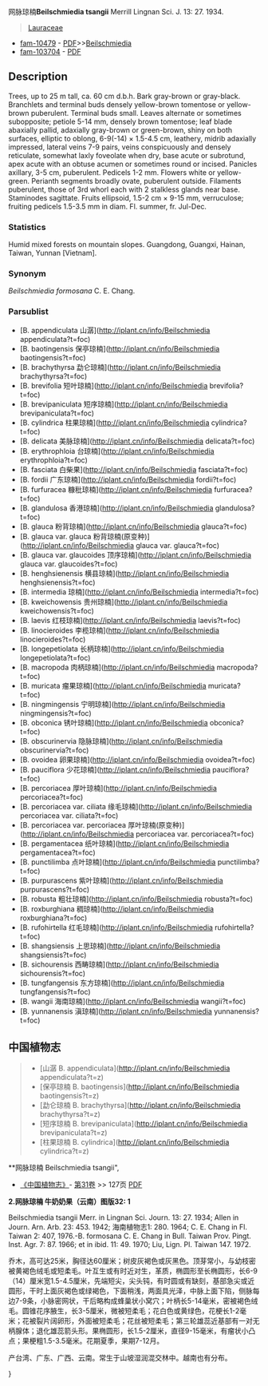 网脉琼楠**Beilschmiedia tsangii** Merrill Lingnan Sci. J. 13: 27. 1934.

> [Lauraceae](http://iplant.cn/info/Lauraceae?t=foc)
* [fam-10479](http://www.iplant.cn/foc/fam/10479) - [PDF](http://www.iplant.cn/foc/pdf/Lauraceae.pdf)>>[Beilschmiedia](http://iplant.cn/info/Beilschmiedia?t=foc)
* [fam-103704](http://www.iplant.cn/foc/fam/103704) - [PDF](http://www.iplant.cn/foc/pdf/Beilschmiedia.pdf)

## Description

Trees, up to 25 m tall, ca. 60 cm d.b.h. Bark gray-brown or gray-black. Branchlets and terminal buds densely yellow-brown tomentose or yellow-brown puberulent. Terminal buds small. Leaves alternate or sometimes subopposite; petiole 5-14 mm, densely brown tomentose; leaf blade abaxially pallid, adaxially gray-brown or green-brown, shiny on both surfaces, elliptic to oblong, 6-9(-14) × 1.5-4.5 cm, leathery, midrib adaxially impressed, lateral veins 7-9 pairs, veins conspicuously and densely reticulate, somewhat laxly foveolate when dry, base acute or subrotund, apex acute with an obtuse acumen or sometimes round or incised. Panicles axillary, 3-5 cm, puberulent. Pedicels 1-2 mm. Flowers white or yellow-green. Perianth segments broadly ovate, puberulent outside. Filaments puberulent, those of 3rd whorl each with 2 stalkless glands near base. Staminodes sagittate. Fruits ellipsoid, 1.5-2 cm × 9-15 mm, verruculose; fruiting pedicels 1.5-3.5 mm in diam. Fl. summer, fr. Jul-Dec.

### Statistics
Humid mixed forests on mountain slopes. Guangdong, Guangxi, Hainan, Taiwan, Yunnan [Vietnam].

### Synonym
*Beilschmiedia formosana* C. E. Chang.

### Parsublist

* [B.  appendiculata  山潺](http://iplant.cn/info/Beilschmiedia appendiculata?t=foc)
* [B.  baotingensis  保亭琼楠](http://iplant.cn/info/Beilschmiedia baotingensis?t=foc)
* [B.  brachythyrsa  勐仑琼楠](http://iplant.cn/info/Beilschmiedia brachythyrsa?t=foc)
* [B.  brevifolia  短叶琼楠](http://iplant.cn/info/Beilschmiedia brevifolia?t=foc)
* [B.  brevipaniculata  短序琼楠](http://iplant.cn/info/Beilschmiedia brevipaniculata?t=foc)
* [B.  cylindrica  柱果琼楠](http://iplant.cn/info/Beilschmiedia cylindrica?t=foc)
* [B.  delicata  美脉琼楠](http://iplant.cn/info/Beilschmiedia delicata?t=foc)
* [B.  erythrophloia  台琼楠](http://iplant.cn/info/Beilschmiedia erythrophloia?t=foc)
* [B.  fasciata  白柴果](http://iplant.cn/info/Beilschmiedia fasciata?t=foc)
* [B.  fordii  广东琼楠](http://iplant.cn/info/Beilschmiedia fordii?t=foc)
* [B.  furfuracea  糠秕琼楠](http://iplant.cn/info/Beilschmiedia furfuracea?t=foc)
* [B.  glandulosa  香港琼楠](http://iplant.cn/info/Beilschmiedia glandulosa?t=foc)
* [B.  glauca  粉背琼楠](http://iplant.cn/info/Beilschmiedia glauca?t=foc)
* [B.  glauca var. glauca  粉背琼楠(原变种)](http://iplant.cn/info/Beilschmiedia glauca var. glauca?t=foc)
* [B.  glauca var. glaucoides  顶序琼楠](http://iplant.cn/info/Beilschmiedia glauca var. glaucoides?t=foc)
* [B.  henghsienensis  横县琼楠](http://iplant.cn/info/Beilschmiedia henghsienensis?t=foc)
* [B.  intermedia  琼楠](http://iplant.cn/info/Beilschmiedia intermedia?t=foc)
* [B.  kweichowensis  贵州琼楠](http://iplant.cn/info/Beilschmiedia kweichowensis?t=foc)
* [B.  laevis  红枝琼楠](http://iplant.cn/info/Beilschmiedia laevis?t=foc)
* [B.  linocieroides  李榄琼楠](http://iplant.cn/info/Beilschmiedia linocieroides?t=foc)
* [B.  longepetiolata  长柄琼楠](http://iplant.cn/info/Beilschmiedia longepetiolata?t=foc)
* [B.  macropoda  肉柄琼楠](http://iplant.cn/info/Beilschmiedia macropoda?t=foc)
* [B.  muricata  瘤果琼楠](http://iplant.cn/info/Beilschmiedia muricata?t=foc)
* [B.  ningmingensis  宁明琼楠](http://iplant.cn/info/Beilschmiedia ningmingensis?t=foc)
* [B.  obconica  锈叶琼楠](http://iplant.cn/info/Beilschmiedia obconica?t=foc)
* [B.  obscurinervia  隐脉琼楠](http://iplant.cn/info/Beilschmiedia obscurinervia?t=foc)
* [B.  ovoidea  卵果琼楠](http://iplant.cn/info/Beilschmiedia ovoidea?t=foc)
* [B.  pauciflora  少花琼楠](http://iplant.cn/info/Beilschmiedia pauciflora?t=foc)
* [B.  percoriacea  厚叶琼楠](http://iplant.cn/info/Beilschmiedia percoriacea?t=foc)
* [B.  percoriacea var. ciliata  缘毛琼楠](http://iplant.cn/info/Beilschmiedia percoriacea var. ciliata?t=foc)
* [B.  percoriacea var. percoriacea  厚叶琼楠(原变种)](http://iplant.cn/info/Beilschmiedia percoriacea var. percoriacea?t=foc)
* [B.  pergamentacea  纸叶琼楠](http://iplant.cn/info/Beilschmiedia pergamentacea?t=foc)
* [B.  punctilimba  点叶琼楠](http://iplant.cn/info/Beilschmiedia punctilimba?t=foc)
* [B.  purpurascens  紫叶琼楠](http://iplant.cn/info/Beilschmiedia purpurascens?t=foc)
* [B.  robusta  粗壮琼楠](http://iplant.cn/info/Beilschmiedia robusta?t=foc)
* [B.  roxburghiana  稠琼楠](http://iplant.cn/info/Beilschmiedia roxburghiana?t=foc)
* [B.  rufohirtella  红毛琼楠](http://iplant.cn/info/Beilschmiedia rufohirtella?t=foc)
* [B.  shangsiensis  上思琼楠](http://iplant.cn/info/Beilschmiedia shangsiensis?t=foc)
* [B.  sichourensis  西畴琼楠](http://iplant.cn/info/Beilschmiedia sichourensis?t=foc)
* [B.  tungfangensis  东方琼楠](http://iplant.cn/info/Beilschmiedia tungfangensis?t=foc)
* [B.  wangii  海南琼楠](http://iplant.cn/info/Beilschmiedia wangii?t=foc)
* [B.  yunnanensis  滇琼楠](http://iplant.cn/info/Beilschmiedia yunnanensis?t=foc)


## 中国植物志

> * [山潺  B.  appendiculata](http://iplant.cn/info/Beilschmiedia appendiculata?t=z)
> * [保亭琼楠  B.  baotingensis](http://iplant.cn/info/Beilschmiedia baotingensis?t=z)
> * [勐仑琼楠  B.  brachythyrsa](http://iplant.cn/info/Beilschmiedia brachythyrsa?t=z)
> * [短序琼楠  B.  brevipaniculata](http://iplant.cn/info/Beilschmiedia brevipaniculata?t=z)
> * [柱果琼楠  B.  cylindrica](http://iplant.cn/info/Beilschmiedia cylindrica?t=z)


**网脉琼楠 Beilschmiedia tsangii",

* [《中国植物志》](http://www.iplant.cn/frps)- [第31卷](http://www.iplant.cn/frps/vol/31) >> 127页 [PDF](http://www.iplant.cn/frps/pdf/31/127a.PDF)


**2.网脉琼楠 牛奶奶果（云南）图版32: 1**

Beilschmiedia tsangii Merr. in Lingnan Sci. Journ. 13: 27. 1934; Allen in Journ. Arn. Arb. 23: 453. 1942; 海南植物志1: 280. 1964; C. E. Chang in Fl. Taiwan 2: 407, 1976.-B. formosana C. E. Chang in Bull. Taiwan Prov. Pingt. Inst. Agr. 7: 87. 1966; et in ibid. 11: 49. 1970; Liu, Lign. Pl. Taiwan 147. 1972.

乔木，高可达25米，胸径达60厘米；树皮灰褐色或灰黑色。顶芽常小，与幼枝密被黄褐色绒毛或短柔毛。叶互生或有时近对生，革质，椭圆形至长椭圆形，长6-9（14）厘米宽1.5-4.5厘米，先端短尖，尖头钝，有时圆或有缺刻，基部急尖或近圆形，干时上面灰褐色或绿褐色，下面稍浅，两面具光泽，中脉上面下陷，侧脉每边7-9条，小脉密网状，干后略构成蜂巢状小窝穴；叶柄长5-14毫米，密被褐色绒毛。圆锥花序腋生，长3-5厘米，微被短柔毛；花白色或黄绿色，花梗长1-2毫米；花被裂片阔卵形，外面被短柔毛；花丝被短柔毛；第三轮雄蕊近基部有一对无柄腺体；退化雄蕊箭头形。果椭圆形，长1.5-2厘米，直径9-15毫米，有瘤状小凸点；果梗粗1.5-3.5毫米。花期夏季，果期7-12月。

产台湾、广东、广西、云南。常生于山坡湿润混交林中。越南也有分布。

}